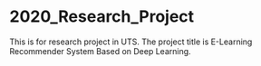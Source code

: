 # 2020_Research_Project
This is for research project in UTS. The project title is E-Learning Recommender System Based on Deep Learning.
